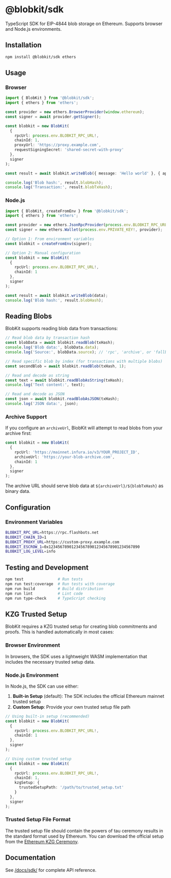 # @blobkit/sdk

TypeScript SDK for EIP-4844 blob storage on Ethereum. Supports browser and Node.js environments.

## Installation

```bash
npm install @blobkit/sdk ethers
```

## Usage

### Browser

```typescript
import { BlobKit } from '@blobkit/sdk';
import { ethers } from 'ethers';

const provider = new ethers.BrowserProvider(window.ethereum);
const signer = await provider.getSigner();

const blobkit = new BlobKit(
  {
    rpcUrl: process.env.BLOBKIT_RPC_URL!,
    chainId: 1,
    proxyUrl: 'https://proxy.example.com',
    requestSigningSecret: 'shared-secret-with-proxy'
  },
  signer
);

const result = await blobkit.writeBlob({ message: 'Hello world' }, { appId: 'my-app' });

console.log('Blob hash:', result.blobHash);
console.log('Transaction:', result.blobTxHash);
```

### Node.js

```typescript
import { BlobKit, createFromEnv } from '@blobkit/sdk';
import { ethers } from 'ethers';

const provider = new ethers.JsonRpcProvider(process.env.BLOBKIT_RPC_URL);
const signer = new ethers.Wallet(process.env.PRIVATE_KEY!, provider);

// Option 1: From environment variables
const blobkit = createFromEnv(signer);

// Option 2: Manual configuration
const blobkit = new BlobKit(
  {
    rpcUrl: process.env.BLOBKIT_RPC_URL!,
    chainId: 1
  },
  signer
);

const result = await blobkit.writeBlob(data);
console.log('Blob hash:', result.blobHash);
```

## Reading Blobs

BlobKit supports reading blob data from transactions:

```typescript
// Read blob data by transaction hash
const blobData = await blobkit.readBlob(txHash);
console.log('Blob data:', blobData.data);
console.log('Source:', blobData.source); // 'rpc', 'archive', or 'fallback'

// Read specific blob by index (for transactions with multiple blobs)
const secondBlob = await blobkit.readBlob(txHash, 1);

// Read and decode as string
const text = await blobkit.readBlobAsString(txHash);
console.log('Text content:', text);

// Read and decode as JSON
const json = await blobkit.readBlobAsJSON(txHash);
console.log('JSON data:', json);
```

### Archive Support

If you configure an `archiveUrl`, BlobKit will attempt to read blobs from your archive first:

```typescript
const blobkit = new BlobKit(
  {
    rpcUrl: 'https://mainnet.infura.io/v3/YOUR_PROJECT_ID',
    archiveUrl: 'https://your-blob-archive.com',
    chainId: 1
  },
  signer
);
```

The archive URL should serve blob data at `${archiveUrl}/${blobTxHash}` as binary data.

## Configuration

### Environment Variables

```bash
BLOBKIT_RPC_URL=https://rpc.flashbots.net
BLOBKIT_CHAIN_ID=1
BLOBKIT_PROXY_URL=https://custom-proxy.example.com
BLOBKIT_ESCROW_1=0x1234567890123456789012345678901234567890
BLOBKIT_LOG_LEVEL=info
```

## Testing and Development

```bash
npm test               # Run tests
npm run test:coverage  # Run tests with coverage
npm run build          # Build distribution
npm run lint           # Lint code
npm run type-check     # TypeScript checking
```

## KZG Trusted Setup

BlobKit requires a KZG trusted setup for creating blob commitments and proofs. This is handled automatically in most cases:

### Browser Environment

In browsers, the SDK uses a lightweight WASM implementation that includes the necessary trusted setup data.

### Node.js Environment

In Node.js, the SDK can use either:

1. **Built-in Setup** (default): The SDK includes the official Ethereum mainnet trusted setup
2. **Custom Setup**: Provide your own trusted setup file path

```typescript
// Using built-in setup (recommended)
const blobkit = new BlobKit(
  {
    rpcUrl: process.env.BLOBKIT_RPC_URL!,
    chainId: 1
  },
  signer
);

// Using custom trusted setup
const blobkit = new BlobKit(
  {
    rpcUrl: process.env.BLOBKIT_RPC_URL!,
    chainId: 1,
    kzgSetup: {
      trustedSetupPath: '/path/to/trusted_setup.txt'
    }
  },
  signer
);
```

### Trusted Setup File Format

The trusted setup file should contain the powers of tau ceremony results in the standard format used by Ethereum. You can download the official setup from the [Ethereum KZG Ceremony](https://ceremony.ethereum.org/).

## Documentation

See [/docs/sdk/](../../docs/sdk/) for complete API reference.
